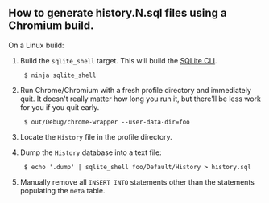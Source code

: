 ## How to generate history.N.sql files using a Chromium build.

On a Linux build:

1. Build the `sqlite_shell` target. This will build the [SQLite CLI].

        $ ninja sqlite_shell

2. Run Chrome/Chromium with a fresh profile directory and immediately quit. It
   doesn't really matter how long you run it, but there'll be less work for you
   if you quit early.

        $ out/Debug/chrome-wrapper --user-data-dir=foo

3. Locate the `History` file in the profile directory.

4. Dump the `History` database into a text file:

        $ echo '.dump' | sqlite_shell foo/Default/History > history.sql

5. Manually remove all `INSERT INTO` statements other than the statements
   populating the `meta` table.

[SQLite CLI]: https://www.sqlite.org/cli.html

